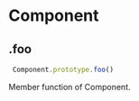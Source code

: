 # Component


## .foo

```javascript
 Component.prototype.foo()
```

Member function of Component.


